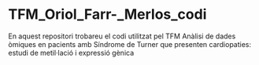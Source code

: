# TFM_Oriol_Farr-_Merlos_codi
En aquest repositori trobareu el codi utilitzat pel TFM Anàlisi de dades òmiques en pacients amb Síndrome de Turner que presenten cardiopaties: estudi de metil·lació i expressió gènica
